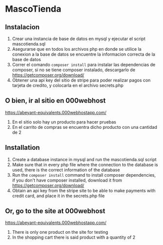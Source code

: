 # MascoTienda

## Instalacion
1. Crear una instancia de base de datos en mysql y ejecutar el script mascotienda.sql
2. Asegurarse que en todos los archivos php en donde se utilice la conexion a la base de datos se encuentre la informacion correcta de la base de datos
3. Correr el comando `composer install` para instalar las dependencias de composer, si no se tiene composer instalado, descargarlo de https://getcomposer.org/download/
4. Obtener una api key del sitio de stripe para poder realizar pagos con tarjeta de credito, y colocarla en el archivo secrets.php

## O bien, ir al sitio en 000webhost

https://abeyant-equivalents.000webhostapp.com/
1. En el sitio solo hay un producto para hacer pruebas
2. En el carrito de compras se encuentra dicho producto con una cantidad de 2

## Installation
1. Create a database instance in mysql and run the mascotienda.sql script
2. Make sure that in every php file where the connection to the database is used, there is the correct information of the database
3. Run the `composer install` command to install composer dependencies, if you don't have composer installed, download it from https://getcomposer.org/download/
4. Obtain an api key from the stripe site to be able to make payments with credit card, and place it in the secrets.php file

## Or, go to the site at 000webhost

https://abeyant-equivalents.000webhostapp.com/
1. There is only one product on the site for testing
2. In the shopping cart there is said product with a quantity of 2
